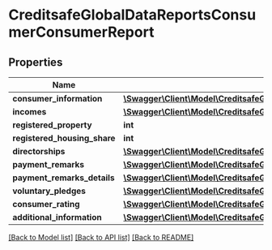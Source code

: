 # CreditsafeGlobalDataReportsConsumerConsumerReport

## Properties
Name | Type | Description | Notes
------------ | ------------- | ------------- | -------------
**consumer_information** | [**\Swagger\Client\Model\CreditsafeGlobalDataReportsConsumerConsumerInformation**](CreditsafeGlobalDataReportsConsumerConsumerInformation.md) |  | [optional] 
**incomes** | [**\Swagger\Client\Model\CreditsafeGlobalDataReportsConsumerConsumerIncome[]**](CreditsafeGlobalDataReportsConsumerConsumerIncome.md) |  | [optional] 
**registered_property** | **int** |  | [optional] 
**registered_housing_share** | **int** |  | [optional] 
**directorships** | [**\Swagger\Client\Model\CreditsafeGlobalDataReportsConsumerConsumerDirectorship[]**](CreditsafeGlobalDataReportsConsumerConsumerDirectorship.md) |  | [optional] 
**payment_remarks** | [**\Swagger\Client\Model\CreditsafeGlobalDataReportsConsumerConsumerPaymentSummary[]**](CreditsafeGlobalDataReportsConsumerConsumerPaymentSummary.md) |  | [optional] 
**payment_remarks_details** | [**\Swagger\Client\Model\CreditsafeGlobalDataReportsConsumerConsumerRemarkOfPayment[]**](CreditsafeGlobalDataReportsConsumerConsumerRemarkOfPayment.md) |  | [optional] 
**voluntary_pledges** | [**\Swagger\Client\Model\CreditsafeGlobalDataReportsConsumerConsumerRemarkOfPayment[]**](CreditsafeGlobalDataReportsConsumerConsumerRemarkOfPayment.md) |  | [optional] 
**consumer_rating** | [**\Swagger\Client\Model\CreditsafeGlobalDataReportsConsumerConsumerCreditScore**](CreditsafeGlobalDataReportsConsumerConsumerCreditScore.md) |  | [optional] 
**additional_information** | [**\Swagger\Client\Model\CreditsafeGlobalDataReportsConsumerConsumerAdditionalInformation**](CreditsafeGlobalDataReportsConsumerConsumerAdditionalInformation.md) |  | [optional] 

[[Back to Model list]](../../README.md#documentation-for-models) [[Back to API list]](../../README.md#documentation-for-api-endpoints) [[Back to README]](../../README.md)

